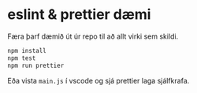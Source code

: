 # eslint & prettier dæmi

Færa þarf dæmið út úr repo til að allt virki sem skildi.

```bash
npm install
npm test
npm run prettier
```

Eða vista `main.js` í vscode og sjá prettier laga sjálfkrafa.
